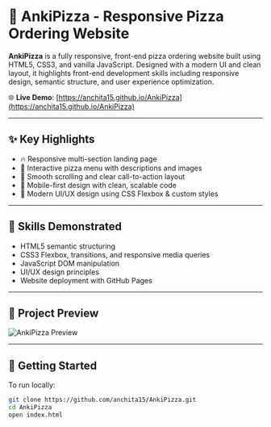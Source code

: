 # 🍕 AnkiPizza - Responsive Pizza Ordering Website

**AnkiPizza** is a fully responsive, front-end pizza ordering website built using HTML5, CSS3, and vanilla JavaScript. Designed with a modern UI and clean layout, it highlights front-end development skills including responsive design, semantic structure, and user experience optimization.

🌐 **Live Demo**: [https://anchita15.github.io/AnkiPizza](https://anchita15.github.io/AnkiPizza)

---

## ✨ Key Highlights

- 🔥 Responsive multi-section landing page
- 🍕 Interactive pizza menu with descriptions and images
- 🎯 Smooth scrolling and clear call-to-action layout
- 📱 Mobile-first design with clean, scalable code
- 🎨 Modern UI/UX design using CSS Flexbox & custom styles

---

## 💼 Skills Demonstrated

- HTML5 semantic structuring
- CSS3 Flexbox, transitions, and responsive media queries
- JavaScript DOM manipulation
- UI/UX design principles
- Website deployment with GitHub Pages

---

## 📸 Project Preview

![AnkiPizza Preview](https://anchita15.github.io/AnkiPizza/assets/screenshot.png) <!-- Update if needed -->

---

## 🚀 Getting Started

To run locally:

```bash
git clone https://github.com/anchita15/AnkiPizza.git
cd AnkiPizza
open index.html
